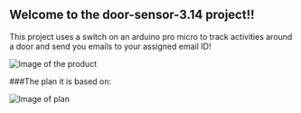 ## Welcome to the door-sensor-3.14 project!!

This project uses a switch on an arduino pro micro to track activities around a door and send you emails to your assigned email ID!

![Image of the product](http://i.imgur.com/QAQWalH.jpg)

###The plan it is based on:

![Image of plan](http://i.imgur.com/Qi35yQa.jpg)
